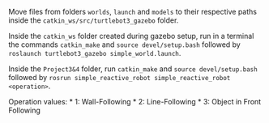 Move files from folders `worlds`, `launch` and `models` to their respective paths inside the `catkin_ws/src/turtlebot3_gazebo` folder.

Inside the `catkin_ws` folder created during gazebo setup, run in a terminal the commands `catkin_make` and `source devel/setup.bash` followed by `roslaunch turtlebot3_gazebo simple_world.launch`.

Inside the `Project3&4` folder, run `catkin_make` and `source devel/setup.bash` followed by `rosrun simple_reactive_robot simple_reactive_robot <operation>`. 

Operation values:
    * 1: Wall-Following
    * 2: Line-Following
    * 3: Object in Front Following